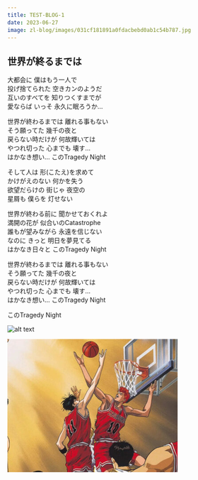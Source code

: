 ```yaml
---
title: TEST-BLOG-1
date: 2023-06-27
image: zl-blog/images/031cf181891a0fdacbebd0ab1c54b787.jpg
---
```

## 世界が終るまでは

大都会に 僕はもう一人で </br>
投げ捨てられた 空きカンのようだ </br>
互いのすべてを 知りつくすまでが </br>
愛ならば いっそ 永久に眠ろうか… </br>

世界が終わるまでは 離れる事もない </br>
そう願ってた 幾千の夜と </br>
戻らない時だけが 何故輝いては </br>
やつれ切った 心までも 壊す… </br>
はかなき想い… このTragedy Night </br>

そして人は 形(こたえ)を求めて </br>
かけがえのない 何かを失う </br>
欲望だらけの 街じゃ 夜空の </br>
星屑も 僕らを 灯せない </br>

世界が終わる前に 聞かせておくれよ </br>
満開の花が 似合いのCatastrophe </br>
誰もが望みながら 永遠を信じない </br>
なのに きっと 明日を夢見てる </br>
はかなき日々と このTragedy Night </br>

世界が終わるまでは 離れる事もない </br>
そう願ってた 幾千の夜と </br> 
戻らない時だけが 何故輝いては </br>
やつれ切った 心までも 壊す… </br>
はかなき想い… このTragedy Night </br>

このTragedy Night

![alt text](images\Beloved-Classic-Anime-Slam-Dunk-Now-Available-On-Netflix-1-385x300.jpg")

<a href="https://www.youtube.com/watch?v=0SAyyoVOvMo" target="_blank"><img src="images\Beloved-Classic-Anime-Slam-Dunk-Now-Available-On-Netflix-1-385x300.jpg"/></a>
